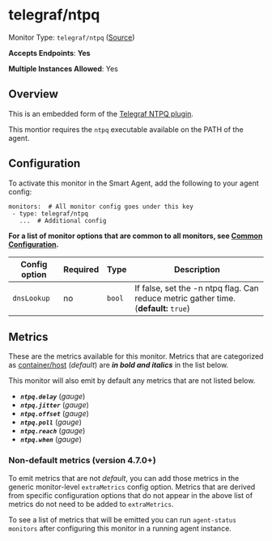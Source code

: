 <!--- GENERATED BY gomplate from scripts/docs/templates/monitor-page.md.tmpl --->

# telegraf/ntpq

Monitor Type: `telegraf/ntpq` ([Source](https://github.com/signalfx/signalfx-agent/tree/main/pkg/monitors/telegraf/monitors/ntpq))

**Accepts Endpoints**: **Yes**

**Multiple Instances Allowed**: Yes

## Overview

This is an embedded form of the [Telegraf NTPQ
plugin](https://github.com/influxdata/telegraf/tree/master/plugins/inputs/ntpq).

This montior requires the `ntpq` executable available on the PATH of the agent.


## Configuration

To activate this monitor in the Smart Agent, add the following to your
agent config:

```
monitors:  # All monitor config goes under this key
 - type: telegraf/ntpq
   ...  # Additional config
```

**For a list of monitor options that are common to all monitors, see [Common
Configuration](../monitor-config.md#common-configuration).**


| Config option | Required | Type | Description |
| --- | --- | --- | --- |
| `dnsLookup` | no | `bool` | If false, set the -n ntpq flag. Can reduce metric gather time. (**default:** `true`) |


## Metrics

These are the metrics available for this monitor.
Metrics that are categorized as
[container/host](https://docs.signalfx.com/en/latest/admin-guide/usage.html#about-custom-bundled-and-high-resolution-metrics)
(*default*) are ***in bold and italics*** in the list below.

This monitor will also emit by default any metrics that are not listed below.


 - ***`ntpq.delay`*** (*gauge*)<br>
 - ***`ntpq.jitter`*** (*gauge*)<br>
 - ***`ntpq.offset`*** (*gauge*)<br>
 - ***`ntpq.poll`*** (*gauge*)<br>
 - ***`ntpq.reach`*** (*gauge*)<br>
 - ***`ntpq.when`*** (*gauge*)<br>

### Non-default metrics (version 4.7.0+)

To emit metrics that are not _default_, you can add those metrics in the
generic monitor-level `extraMetrics` config option.  Metrics that are derived
from specific configuration options that do not appear in the above list of
metrics do not need to be added to `extraMetrics`.

To see a list of metrics that will be emitted you can run `agent-status
monitors` after configuring this monitor in a running agent instance.



